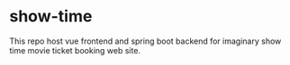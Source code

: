 # show-time
This repo host vue frontend and spring boot backend for imaginary show time movie ticket booking web site.
